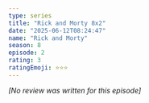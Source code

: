 ```yaml
---
type: series
title: "Rick and Morty 8x2"
date: "2025-06-12T08:24:47"
name: "Rick and Morty"
season: 8
episode: 2
rating: 3
ratingEmoji: ⭐️⭐️⭐️
---
```


*[No review was written for this episode]*
